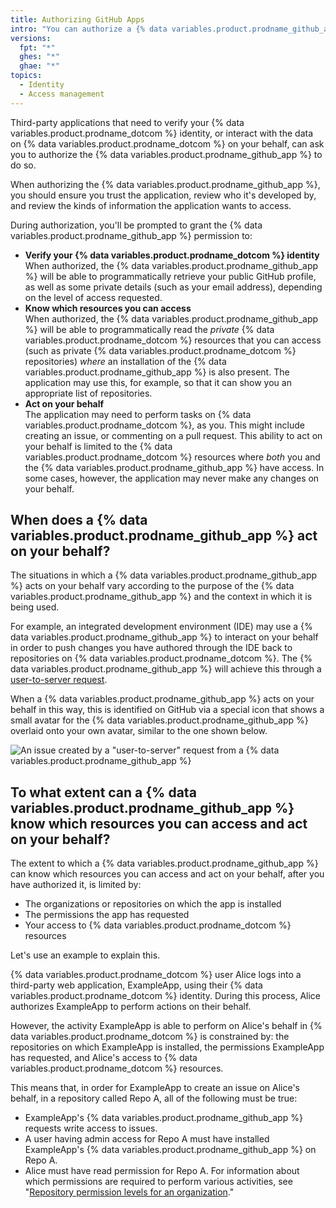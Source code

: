 ```yaml
---
title: Authorizing GitHub Apps
intro: "You can authorize a {% data variables.product.prodname_github_app %} to allow an application to retrieve information about your {% data variables.product.prodname_dotcom %} account and, in some circumstances, to make changes on {% data variables.product.prodname_dotcom %} on your behalf."
versions:
  fpt: "*"
  ghes: "*"
  ghae: "*"
topics:
  - Identity
  - Access management
---
```


Third-party applications that need to verify your {% data variables.product.prodname_dotcom %} identity, or interact with the data on {% data variables.product.prodname_dotcom %} on your behalf, can ask you to authorize the {% data variables.product.prodname_github_app %} to do so.

When authorizing the {% data variables.product.prodname_github_app %}, you should ensure you trust the application, review who it's developed by, and review the kinds of information the application wants to access.

During authorization, you'll be prompted to grant the {% data variables.product.prodname_github_app %} permission to:

- **Verify your {% data variables.product.prodname_dotcom %} identity**<br/>
  When authorized, the {% data variables.product.prodname_github_app %} will be able to programmatically retrieve your public GitHub profile, as well as some private details (such as your email address), depending on the level of access requested.
- **Know which resources you can access**<br/>
  When authorized, the {% data variables.product.prodname_github_app %} will be able to programmatically read the _private_ {% data variables.product.prodname_dotcom %} resources that you can access (such as private {% data variables.product.prodname_dotcom %} repositories) _where_ an installation of the {% data variables.product.prodname_github_app %} is also present. The application may use this, for example, so that it can show you an appropriate list of repositories.
- **Act on your behalf**<br/>
  The application may need to perform tasks on {% data variables.product.prodname_dotcom %}, as you. This might include creating an issue, or commenting on a pull request. This ability to act on your behalf is limited to the {% data variables.product.prodname_dotcom %} resources where _both_ you and the {% data variables.product.prodname_github_app %} have access. In some cases, however, the application may never make any changes on your behalf.

## When does a {% data variables.product.prodname_github_app %} act on your behalf?

The situations in which a {% data variables.product.prodname_github_app %} acts on your behalf vary according to the purpose of the {% data variables.product.prodname_github_app %} and the context in which it is being used.

For example, an integrated development environment (IDE) may use a {% data variables.product.prodname_github_app %} to interact on your behalf in order to push changes you have authored through the IDE back to repositories on {% data variables.product.prodname_dotcom %}. The {% data variables.product.prodname_github_app %} will achieve this through a [user-to-server request](/get-started/quickstart/github-glossary#user-to-server-request).

When a {% data variables.product.prodname_github_app %} acts on your behalf in this way, this is identified on GitHub via a special icon that shows a small avatar for the {% data variables.product.prodname_github_app %} overlaid onto your own avatar, similar to the one shown below.

![An issue created by a "user-to-server" request from a {% data variables.product.prodname_github_app %}](/assets/images/help/apps/github-apps-new-issue.png)

## To what extent can a {% data variables.product.prodname_github_app %} know which resources you can access and act on your behalf?

The extent to which a {% data variables.product.prodname_github_app %} can know which resources you can access and act on your behalf, after you have authorized it, is limited by:

- The organizations or repositories on which the app is installed
- The permissions the app has requested
- Your access to {% data variables.product.prodname_dotcom %} resources

Let's use an example to explain this.

{% data variables.product.prodname_dotcom %} user Alice logs into a third-party web application, ExampleApp, using their {% data variables.product.prodname_dotcom %} identity. During this process, Alice authorizes ExampleApp to perform actions on their behalf.

However, the activity ExampleApp is able to perform on Alice's behalf in {% data variables.product.prodname_dotcom %} is constrained by: the repositories on which ExampleApp is installed, the permissions ExampleApp has requested, and Alice's access to {% data variables.product.prodname_dotcom %} resources.

This means that, in order for ExampleApp to create an issue on Alice's behalf, in a repository called Repo A, all of the following must be true:

- ExampleApp's {% data variables.product.prodname_github_app %} requests write access to issues.
- A user having admin access for Repo A must have installed ExampleApp's {% data variables.product.prodname_github_app %} on Repo A.
- Alice must have read permission for Repo A. For information about which permissions are required to perform various activities, see "[Repository permission levels for an organization](/organizations/managing-access-to-your-organizations-repositories/repository-permission-levels-for-an-organization#repository-access-for-each-permission-level)."
